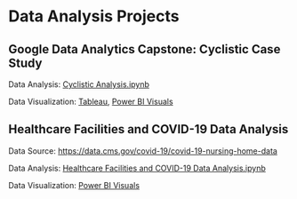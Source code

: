 # Data Analysis Projects
## Google Data Analytics Capstone: Cyclistic Case Study
Data Analysis: [Cyclistic Analysis.ipynb](https://github.com/cool2d/DataAnalysisProjects/blob/main/Cyclistic%20Analysis.ipynb) 

Data Visualization: [Tableau](https://public.tableau.com/app/profile/lu.chen6694/viz/CyclisticRidersDashboard/Dashboard?publish=yes), 
[Power BI Visuals](https://github.com/cool2d/DataAnalysisProjects/blob/main/Cyclistic%20Dashboard.jpg) 

## Healthcare Facilities and COVID-19 Data Analysis
Data Source: https://data.cms.gov/covid-19/covid-19-nursing-home-data

Data Analysis: [Healthcare Facilities and COVID-19 Data Analysis.ipynb](https://github.com/cool2d/DataAnalysisProjects/blob/main/COVID-19%20Healthcare%20Analysis.ipynb)

Data Visualization: [Power BI Visuals](https://github.com/cool2d/DataAnalysisProjects/blob/main/COVID-19%20Healthcare%20Analysis%20Dashboard.pdf)
